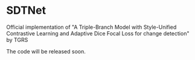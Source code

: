 # SDTNet
Official implementation of "A Triple-Branch Model with Style-Unified Contrastive Learning and Adaptive Dice Focal Loss for change detection" by TGRS

The code will be released soon.
